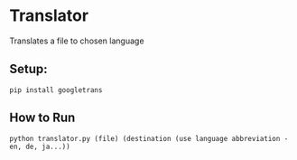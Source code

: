 # Translator
Translates a file to chosen language

## **Setup:**

`pip install googletrans`

## **How to Run**
`python translator.py (file) (destination (use language abbreviation - en, de, ja...))`

